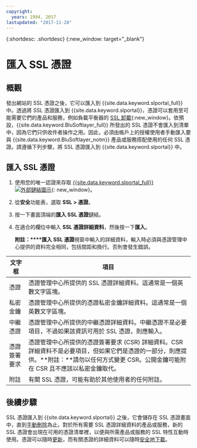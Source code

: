 ```yaml
---
copyright:
  years: 1994, 2017
lastupdated: "2017-11-28"
---
```


{:shortdesc: .shortdesc}
{:new_window: target="_blank"}

# 匯入 SSL 憑證

## 概觀

發出網站的 SSL 憑證之後，它可以匯入到 {{site.data.keyword.slportal_full}} 中。透過將 SSL 憑證匯入到 {{site.data.keyword.slportal}}，憑證可以套用至可能需要它們的產品和服務，例如負載平衡器的 [SSL 卸載](configure-ssl-offloading-load-balancer.html){:new_window}。依預設，{{site.data.keyword.BluSoftlayer_full}} 所發出的 SSL 憑證不會匯入到清單中，因為它們只供收件者操作之用。因此，必須由帳戶上的授權使用者手動匯入要與 {{site.data.keyword.BluSoftlayer_notm}} 產品或服務搭配使用的任何 SSL 憑證。請遵循下列步驟，將 SSL 憑證匯入到 {{site.data.keyword.slportal}} 中。

## 匯入 SSL 憑證

1. 使用您的唯一認證來存取 [{{site.data.keyword.slportal_full}} ![外部鏈結圖示](../../icons/launch-glyph.svg "外部鏈結圖示")](https://control.softlayer.com/){: new_window}。
2. 從**安全**功能表，選取 **SSL > 憑證**。
3. 按一下畫面頂端的**匯入 SSL 憑證**鏈結。
4. 在適合的欄位中輸入 **SSL 憑證詳細資料**，然後按一下**匯入**。

   **附註：****匯入 SSL 憑證**視窗中輸入的詳細資料，輸入時必須與憑證管理中心提供的資料完全相同，包括間距和換行。否則會發生錯誤。

| 文字框 | 項目|
| -------- | ----- |
|憑證|憑證管理中心所提供的 SSL 憑證詳細資料。這通常是一個英數文字區塊。|
|私密金鑰| 憑證管理中心所提供的憑證私密金鑰詳細資料。這通常是一個英數文字區塊。|
|中繼憑證| 憑證管理中心所提供的中繼憑證詳細資料。中繼憑證不是必要項目，不過如果該資訊可用於 SSL 憑證，則應輸入。|
| 憑證簽署要求| 憑證管理中心所提供的憑證簽署要求 (CSR) 詳細資料。CSR 詳細資料不是必要項目，但如果它們是憑證的一部分，則應提供。**附註：**請勿以任何方式變更 CSR。公開金鑰可能附在 CSR 且不應該以私密金鑰取代。|
|附註| 有關 SSL 憑證，可能有助於其他使用者的任何附註。


## 後續步驟

SSL 憑證匯入到 {{site.data.keyword.slportal}} 之後，它會儲存在 SSL 憑證畫面中，直到[手動刪除](delete-ssl-certificate.html)為止。對於所有需要 SSL 憑證詳細資料的產品或服務，新的 SSL 憑證會出現在可用的憑證清單裡，以便與所需產品或服務的 SSL 特性互動時使用。憑證可以隨時[更新](view-and-update-ssl-certificate.html)，而有關憑證的詳細資料可以隨時[安全地下載](download-ssl-certificate-details.html)。
